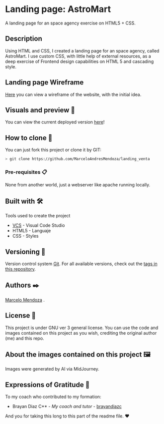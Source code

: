 # Landing page: AstroMart

A landing page for an space agency exercise on HTML5 + CSS.

## Description

Using HTML and CSS, I created a landing page for an space agency, called AstroMart. I use custom CSS, with little help of external resources, as a deep exercise of Frontend design capabilities on HTML 5 and cascading style.

## Landing page Wireframe

[Here](https://github.com/MarceloAndresMendoza/landing_venta/blob/main/maqueta-astromart.jpg) you can view a wireframe of the website, with the initial idea.

## Visuals and preview 👀

You can view the current deployed version [here](https://marceloandresmendoza.github.io/landing_venta/)!

## How to clone 🚀

You can just fork this project or clone it by GIT:
```bash
> git clone https://github.com/MarceloAndresMendoza/landing_venta
```

### Pre-requisites 📋

None from another world, just a webserver like apache running locally.


## Built with 🛠️

Tools used to create the project

* [VCS](https://code.visualstudio.com/Download) - Visual Code Studio
* HTML5 - Languaje
* CSS - Styles

## Versioning 📌

Version control system [Git](https://git-scm.com).
For all available versions, check out the [tags in this repository](https://github.com/MarceloAndresMendoza/landing_venta/tags).

## Authors ✒️

[Marcelo Mendoza](https://github.com/MarceloAndresMendoza) .


## License 📄

This project is under GNU ver 3 general license.
You can use the code and images contained on this project as you wish, crediting the original author (me) and this repo.

## About the images contained on this project 🖼️

Images were generated by AI via MidJourney.

## Expressions of Gratitude 🎁

To my coach who contributed to my formation:

* Brayan Diaz C** - *My coach and tutor* - [brayandiazc](https://brayandiazc.com)

And you for taking this long to this part of the readme file. ❤️
